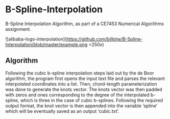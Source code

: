 # B-Spline-Interpolation
B-Spline Interpolation Algorithm, as part of a CE7453 Numerical Algorithms assignment.

![alibaba-logo-interpolation](https://github.com/billptw/B-Spline-Interpolation/blob/master/example.png =250x)

## Algorithm
Following the cubic b-spline interpolation steps laid out by the de Boor algorithm, the program first opens the input text file and parses the relevant interpolated coordinates into a list. Then, chord-length parameterization was done to generate the knots vector. The knots vector was then padded with zeros and ones corresponding to the degree of the interpolated b-spline, which is three in the case of cubic b-splines. Following the required output format, the knot vector is then appended into the variable ‘spline’ which will be eventually saved as an output ‘cubic.txt’.
